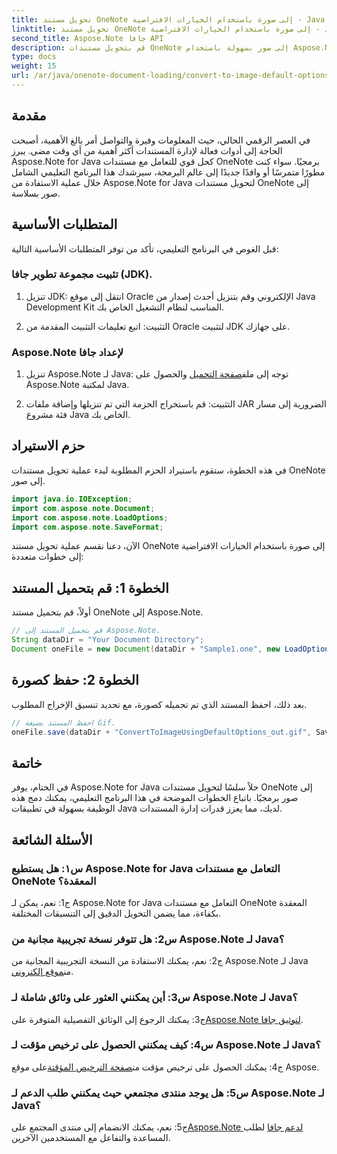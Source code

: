 ```yaml
---
title: تحويل مستند OneNote إلى صورة باستخدام الخيارات الافتراضية - Java
linktitle: تحويل مستند OneNote إلى صورة باستخدام الخيارات الافتراضية - Java
second_title: Aspose.Note جافا API
description: قم بتحويل مستندات OneNote إلى صور بسهولة باستخدام Aspose.Note لـ Java. اتبع هذا البرنامج التعليمي خطوة بخطوة لتحقيق التكامل السلس.
type: docs
weight: 15
url: /ar/java/onenote-document-loading/convert-to-image-default-options/
---
```

## مقدمة

في العصر الرقمي الحالي، حيث المعلومات وفيرة والتواصل أمر بالغ الأهمية، أصبحت الحاجة إلى أدوات فعالة لإدارة المستندات أكثر أهمية من أي وقت مضى. يبرز Aspose.Note for Java كحل قوي للتعامل مع مستندات OneNote برمجيًا. سواء كنت مطورًا متمرسًا أو وافدًا جديدًا إلى عالم البرمجة، سيرشدك هذا البرنامج التعليمي الشامل خلال عملية الاستفادة من Aspose.Note for Java لتحويل مستندات OneNote إلى صور بسلاسة.

## المتطلبات الأساسية

قبل الغوص في البرنامج التعليمي، تأكد من توفر المتطلبات الأساسية التالية:

### تثبيت مجموعة تطوير جافا (JDK).

1. تنزيل JDK: انتقل إلى موقع Oracle الإلكتروني وقم بتنزيل أحدث إصدار من Java Development Kit المناسب لنظام التشغيل الخاص بك.
   
2. التثبيت: اتبع تعليمات التثبيت المقدمة من Oracle لتثبيت JDK على جهازك.

### Aspose.Note لإعداد جافا

1.  تنزيل Aspose.Note لـ Java: توجه إلى ملف[صفحة التحميل](https://releases.aspose.com/note/java/) والحصول على Aspose.Note لمكتبة Java.
   
2. التثبيت: قم باستخراج الحزمة التي تم تنزيلها وإضافة ملفات JAR الضرورية إلى مسار فئة مشروع Java الخاص بك.

## حزم الاستيراد

في هذه الخطوة، ستقوم باستيراد الحزم المطلوبة لبدء عملية تحويل مستندات OneNote إلى صور.

```java
import java.io.IOException;
import com.aspose.note.Document;
import com.aspose.note.LoadOptions;
import com.aspose.note.SaveFormat;
```

الآن، دعنا نقسم عملية تحويل مستند OneNote إلى صورة باستخدام الخيارات الافتراضية إلى خطوات متعددة:

## الخطوة 1: قم بتحميل المستند

أولاً، قم بتحميل مستند OneNote إلى Aspose.Note.

```java
// قم بتحميل المستند إلى Aspose.Note.
String dataDir = "Your Document Directory";
Document oneFile = new Document(dataDir + "Sample1.one", new LoadOptions());
```

## الخطوة 2: حفظ كصورة

بعد ذلك، احفظ المستند الذي تم تحميله كصورة، مع تحديد تنسيق الإخراج المطلوب.

```java
// احفظ المستند بصيغة Gif.
oneFile.save(dataDir + "ConvertToImageUsingDefaultOptions_out.gif", SaveFormat.Gif);
```

## خاتمة

في الختام، يوفر Aspose.Note for Java حلاً سلسًا لتحويل مستندات OneNote إلى صور برمجيًا. باتباع الخطوات الموضحة في هذا البرنامج التعليمي، يمكنك دمج هذه الوظيفة بسهولة في تطبيقات Java لديك، مما يعزز قدرات إدارة المستندات.

## الأسئلة الشائعة

### س١: هل يستطيع Aspose.Note for Java التعامل مع مستندات OneNote المعقدة؟

ج1: نعم، يمكن لـ Aspose.Note for Java التعامل مع مستندات OneNote المعقدة بكفاءة، مما يضمن التحويل الدقيق إلى التنسيقات المختلفة.

### س2: هل تتوفر نسخة تجريبية مجانية من Aspose.Note لـ Java؟

 ج2: نعم، يمكنك الاستفادة من النسخة التجريبية المجانية من Aspose.Note لـ Java من[موقع إلكتروني](https://releases.aspose.com/).

### س3: أين يمكنني العثور على وثائق شاملة لـ Aspose.Note لـ Java؟

 ج3: يمكنك الرجوع إلى الوثائق التفصيلية المتوفرة على[Aspose.Note لتوثيق جافا](https://reference.aspose.com/note/java/).

### س4: كيف يمكنني الحصول على ترخيص مؤقت لـ Aspose.Note لـ Java؟

 ج4: يمكنك الحصول على ترخيص مؤقت من[صفحة الترخيص المؤقتة](https://purchase.aspose.com/temporary-license/)على موقع Aspose.

### س5: هل يوجد منتدى مجتمعي حيث يمكنني طلب الدعم لـ Aspose.Note لـ Java؟

 ج5: نعم، يمكنك الانضمام إلى منتدى المجتمع على[Aspose.Note لدعم جافا](https://forum.aspose.com/c/note/28) لطلب المساعدة والتفاعل مع المستخدمين الآخرين.